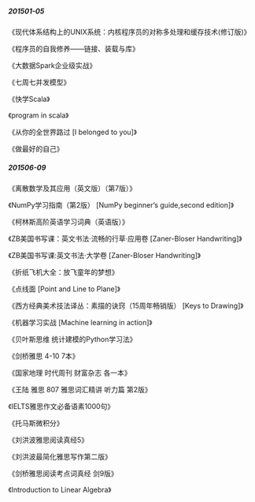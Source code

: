 ##### 201501-05

《现代体系结构上的UNIX系统：内核程序员的对称多处理和缓存技术(修订版)》

《程序员的自我修养——链接、装载与库》

《大数据Spark企业级实战》

《七周七并发模型》

《快学Scala》

《program in scala》

《从你的全世界路过 [I belonged to you]》

《做最好的自己》

##### 201506-09

《离散数学及其应用（英文版）（第7版）》

《NumPy学习指南（第2版） [NumPy beginner’s guide,second edition]》

《柯林斯高阶英语学习词典（英语版）》

《ZB美国书写课：英文书法·流畅的行草·应用卷 [Zaner-Bloser Handwriting]》

《ZB美国书写课:英文书法·大学卷 [Zaner-Bloser Handwriting]》

《折纸飞机大全：放飞童年的梦想》

《点线面 [Point and Line to Plane]》

《西方经典美术技法译丛：素描的诀窍（15周年畅销版） [Keys to Drawing]》

《机器学习实战 [Machine learning in action]》

《贝叶斯思维 统计建模的Python学习法》

《剑桥雅思 4-10 7本》

《国家地理 时代周刊 财富杂志 各一本》

《王陆 雅思 807 雅思词汇精讲 听力篇 第2版》

《IELTS雅思作文必备语素1000句》

《托马斯微积分》

《刘洪波雅思阅读真经5》

《刘洪波最简化雅思写作第二版》

《剑桥雅思阅读考点词真经 剑9版》

《Introduction to Linear Algebra》









